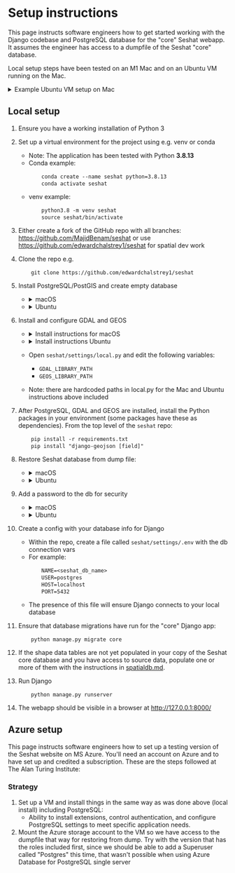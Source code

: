 # Setup instructions

This page instructs software engineers how to get started working with the Django codebase and PostgreSQL database for the "core" Seshat webapp. It assumes the engineer has access to a dumpfile of the Seshat "core" database.

Local setup steps have been tested on an M1 Mac and on an Ubuntu VM running on the Mac.

<details><summary>Example Ubuntu VM setup on Mac</summary>

1. A quick way is to use multipass which can be installed with brew:
    ```
        brew install multipass
    ```
    - Note: the images used by Multipass don’t have a pre-installed graphical desktop
2. Create a VM (Ubuntu 22.04)
    ```
        multipass launch 22.04
    ```
    - This should create a VM called `primary` by default
3. Make sure the VM has enough resources:
    ```
        multipass stop primary
        multipass set local.primary.cpus=4
        multipass set local.primary.disk=60G
        multipass set local.primary.memory=8G
        multipass start primary
    ```
4. Mount the dir containing the database dump to the VM:
    ```
        multipass mount /path/to/database_dumps/ primary:database_dumps
    ```
5. Then log in to the VM with `multipass shell` and install pre-requisites:
    ```
        sudo apt update
        sudo add-apt-repository ppa:deadsnakes/ppa
        sudo apt install python3.8 -y
        sudo apt install python3.8-venv -y
        sudo apt-get install python3.8-dev
        sudo apt-get install g++
    ```

</details>

## Local setup

1. Ensure you have a working installation of Python 3

2. Set up a virtual environment for the project using e.g. venv or conda
    - Note: The application has been tested with Python **3.8.13**
    - Conda example:
        ```
            conda create --name seshat python=3.8.13
            conda activate seshat
        ```
    - venv example:
        ```
            python3.8 -m venv seshat
            source seshat/bin/activate
        ```

3. Either create a fork of the GitHub repo with all branches: https://github.com/MajidBenam/seshat or use https://github.com/edwardchalstrey1/seshat for spatial dev work

4. Clone the repo e.g.
    ```
        git clone https://github.com/edwardchalstrey1/seshat
    ```

5. Install PostgreSQL/PostGIS and create empty database

    - <details><summary>macOS</summary>

        - Installation: follow the instructions to install https://postgresapp.com/ which **gives you PostgreSQL version 16 with PostGIS installed**
        - Create db: open psql with `psql postgres` and run:
            ```
                CREATE DATABASE <seshat_db_name>;
                CREATE EXTENSION postgis;
            ```
        </details>

    - <details><summary>Ubuntu</summary>

        - Installation
            ```
                sudo apt install gnupg2 wget vim
                sudo sh -c 'echo "deb http://apt.postgresql.org/pub/repos/apt $(lsb_release -cs)-pgdg main" > /etc/apt/sources.list.d/pgdg.list
                curl -fsSL https://www.postgresql.org/media/keys/ACCC4CF8.asc | sudo gpg --dearmor -o /etc/apt/trusted.gpg.d/postgresql.gpg
                sudo apt update
                sudo apt install postgresql-16 postgresql-contrib-16 postgresql-16-postgis-3 -y
                sudo systemctl start postgresql
                sudo systemctl enable postgresql
            ```
        - Create db: open psql with `sudo -u postgres psql` and run:
            ```
                CREATE DATABASE <seshat_db_name>;
                CREATE EXTENSION postgis;
            ```
        

        </details>


9. Install and configure GDAL and GEOS
    - <details><summary>Install instructions for macOS</summary>

        ```
            brew install gdal
            brew install geos
        ```
        </details>
    - <details><summary>Install instructions Ubuntu</summary>

        ```
            sudo apt-get install gdal-bin -y
            sudo apt-get install libgdal-dev
            sudo apt install libgeos++-dev libgeos3.10.2 libgeos-c1v5 libgeos-dev libgeos-doc -y
        ```
        - Note: you could first check the available libgeos version with: `sudo apt search libgeos`
        </details>
    - Open `seshat/settings/local.py` and edit the following variables:
        - `GDAL_LIBRARY_PATH`
        - `GEOS_LIBRARY_PATH`
    - Note: there are hardcoded paths in local.py for the Mac and Ubuntu instructions above included

6. After PostgreSQL, GDAL and GEOS are installed, install the Python packages in your environment (some packages have these as dependencies). From the top level of the `seshat` repo:
    ```
        pip install -r requirements.txt
        pip install "django-geojson [field]"
    ```

7. Restore Seshat database from dump file:

    - <details><summary>macOS</summary>

        ```
            pg_restore -U postgres -d <seshat_db_name> /path/to/file.dump
        ```
        </details>
    - <details><summary>Ubuntu</summary>

        - `sudo nano /etc/postgresql/16/main/pg_hba.conf`
        - On the line `local all postgres peer` change "peer" to "trust"
        - Reload postgres and populate the db:
            ```
                sudo systemctl reload postgresql
                sudo psql -U postgres <seshat_db_name> < /path/to/file.dump
            ```
        </details>

8. Add a password to the db for security

    - <details><summary>macOS</summary>

        [TODO]
        </details>
    - <details><summary>Ubuntu</summary>

        - Add a password for the superuser with `sudo -u postgres psql`:
            ```
                ALTER USER postgres WITH PASSWORD 'new_secure_password';
            ```
        - Update postgres to use md5 with`sudo nano /etc/postgresql/16/main/pg_hba.conf`
            ![](img/pg_hba.conf.png)
        - Reload postgres
            ```
                sudo systemctl reload postgresql
            ```
        </details>

8. Create a config with your database info for Django
    - Within the repo, create a file called `seshat/settings/.env` with the db connection vars
    - For example:
        ```
            NAME=<seshat_db_name>
            USER=postgres
            HOST=localhost
            PORT=5432
        ```
    - The presence of this file will ensure Django connects to your local database

10. Ensure that database migrations have run for the "core" Django app:
    ```
        python manage.py migrate core
    ```

11. If the shape data tables are not yet populated in your copy of the Seshat core database and you have access to source data, populate one or more of them with the instructions in [spatialdb.md](spatialdb.md).

12. Run Django
    ```
        python manage.py runserver
    ```

13. The webapp should be visible in a browser at http://127.0.0.1:8000/



## Azure setup

This page instructs software engineers how to set up a testing version of the Seshat website on MS Azure. You'll need an account on Azure and to have set up and credited a subscription. These are the steps followed at The Alan Turing Institute:


### Strategy

1. Set up a VM and install things in the same way as was done above (local install) including PostgreSQL:
    - Ability to install extensions, control authentication, and configure PostgreSQL settings to meet specific application needs.
2. Mount the Azure storage account to the VM so we have access to the dumpfile that way for restoring from dump. Try with the version that has the roles included first, since we should be able to add a Superuser called "Postgres" this time, that wasn't possible when using Azure Database for PostgreSQL single server
